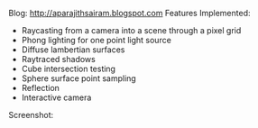 Blog:
http://aparajithsairam.blogspot.com
Features Implemented:
* Raycasting from a camera into a scene through a pixel grid
* Phong lighting for one point light source
* Diffuse lambertian surfaces
* Raytraced shadows
* Cube intersection testing
* Sphere surface point sampling
* Reflection
* Interactive camera



Screenshot:


